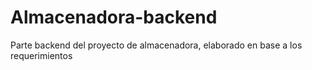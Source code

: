 # Almacenadora-backend
Parte backend del proyecto de almacenadora, elaborado en base a los requerimientos 
